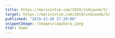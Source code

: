 ```yaml
---
title: https://marinintim.com/2019/indieweb/5/
target: https://marinintim.com/2019/indieweb/5/
published: "2019-12-26 17:29:08"
snippetImage: /images/capybara.jpeg
tldr: Лайк
---
```

